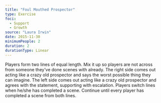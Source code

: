 ```yaml
---
title: "Foul Mouthed Prospector"
type: Exercise
foci:
  - Support
  - Growth
source: "Laura Irwin"
date: 2015-11-30
minimumPeople: 2
duration: 2
durationType: Linear
---
```


Players form two lines of equal length. Mix it up so players are not across from someone they've done scenes with already.
The right side comes out acting like a crazy old prospector and says the worst possible thing they can imagine.
The left side comes out acting like a crazy old prospector and agrees with the statement, supporting with escalation.
Players switch lines when he/she has completed a scene. Continue until every player has completed a scene from both lines.

